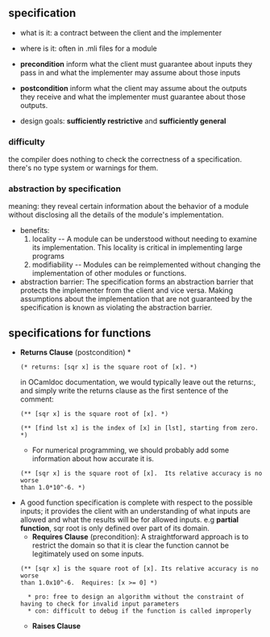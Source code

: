 ## specification
* what is it: a contract between the client and the implementer
* where is it: often in .mli files for a module

* **precondition** inform what the client must guarantee about inputs they pass in and what the implementer may assume about those inputs
* **postcondition** inform what the client may assume about the outputs they receive and what the implementer must guarantee about those outputs.

* design goals: **sufficiently restrictive** and **sufficiently general**

### difficulty
the compiler does nothing to check the correctness of a specification. there's no type system or warnings for them.

### abstraction by specification
meaning: they reveal certain information about the behavior of a module without disclosing all the details of the module's implementation.
* benefits: 
    1. locality -- A module can be understood without needing to examine its implementation. This locality is critical in implementing large programs
    1. modifiability -- Modules can be reimplemented without changing the implementation of other modules or functions. 
* abstraction barrier: The specification forms an abstraction barrier that protects the implementer from the client and vice versa. Making assumptions about the implementation that are not guaranteed by the specification is known as violating the abstraction barrier. 

## specifications for functions
* **Returns Clause** (postcondition) 
   * 
    ```
    (* returns: [sqr x] is the square root of [x]. *)
    ```
    in OCamldoc documentation, we would typically leave out the returns:, and simply write the returns clause as the first sentence of the comment:
    ```
    (** [sqr x] is the square root of [x]. *)

    ```
    ```
    (** [find lst x] is the index of [x] in [lst], starting from zero. *)
    ```
    * For numerical programming, we should probably add some information about how accurate it is.
    ```
    (** [sqr x] is the square root of [x].  Its relative accuracy is no worse 
    than 1.0*10^-6. *)
    ```
* A good function specification is complete with respect to the possible inputs; it provides the client with an understanding of what inputs are allowed and what the results will be for allowed inputs. e.g **partial function**, sqr root is only defined over part of its domain.
    * **Requires Clause** (precondition): A straightforward approach is to restrict the domain so that it is clear the function cannot be legitimately used on some inputs.
    ```
    (** [sqr x] is the square root of [x]. Its relative accuracy is no worse 
    than 1.0x10^-6.  Requires: [x >= 0] *)
    ```
        * pro: free to design an algorithm without the constraint of having to check for invalid input parameters
        * con: difficult to debug if the function is called improperly
    * **Raises Clause**